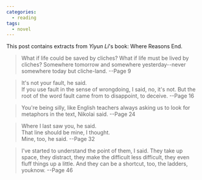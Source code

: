 ```yaml
---
categories: 
  - reading
tags:
  - novel
---
```


This post contains extracts from *Yiyun Li*'s book: Where Reasons End. 

> What if life could be saved by cliches? What if life must be lived by cliches? Somewhere tomorrow and somewhere yesterday--never somewhere today but cliche-land. --Page 9

> It's not your fault, he said.  
  If you use fault in the sense of wrongdoing, I said, no, it's not. But the root of the word fault came from to disappoint, to deceive. --Page 16
  
> You're being silly, like English teachers always asking us to look for metaphors in the text, Nikolai said. --Page 24

> Where I last saw you, he said.  
  That line should be mine, I thought.  
  Mine, too, he said. --Page 32

> I've started to understand the point of them, I said. They take up space, they distract, they make the difficult less difficult, they even fluff things up a little. And they can be a shortcut, too, the ladders, youknow. --Page 46
